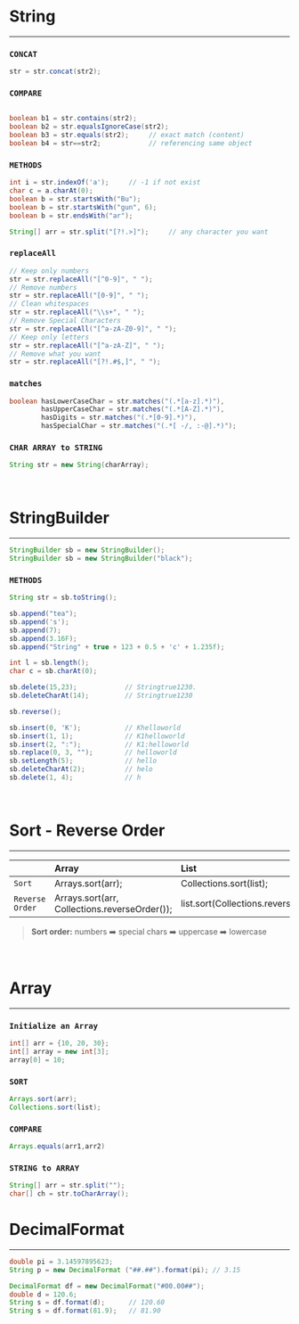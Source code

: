 # String

---

### `CONCAT`
```java
str = str.concat(str2);
```
### `COMPARE`
```java

boolean b1 = str.contains(str2);
boolean b2 = str.equalsIgnoreCase(str2);
boolean b3 = str.equals(str2);     // exact match (content)
boolean b4 = str==str2;            // referencing same object
```
### `METHODS`
```java
int i = str.indexOf('a');     // -1 if not exist
char c = a.charAt(0);   
boolean b = str.startsWith("Bu");
boolean b = str.startsWith("gun", 6);
boolean b = str.endsWith("ar");

String[] arr = str.split("[?!.>]");     // any character you want
```

### `replaceAll`
```java
// Keep only numbers
str = str.replaceAll("[^0-9]", " ");
// Remove numbers 
str = str.replaceAll("[0-9]", " ");
// Clean whitespaces
str = str.replaceAll("\\s+", " ");
// Remove Special Characters
str = str.replaceAll("[^a-zA-Z0-9]", " ");
// Keep only letters
str = str.replaceAll("[^a-zA-Z]", " ");
// Remove what you want
str = str.replaceAll("[?!.#$,]", " ");
```
### `matches`
```java
boolean hasLowerCaseChar = str.matches("(.*[a-z].*)"),
        hasUpperCaseChar = str.matches("(.*[A-Z].*)"),
        hasDigits = str.matches("(.*[0-9].*)"),
        hasSpecialChar = str.matches("(.*[ -/, :-@].*)");
```

### `CHAR ARRAY to STRING`
```java
String str = new String(charArray);
```

<br>

# StringBuilder

---

```java
StringBuilder sb = new StringBuilder();
StringBuilder sb = new StringBuilder("black");

```
### `METHODS`
```java
String str = sb.toString();

sb.append("tea");
sb.append('s');
sb.append(7);
sb.append(3.16F);
sb.append("String" + true + 123 + 0.5 + 'c' + 1.235f);

int l = sb.length();
char c = sb.charAt(0);

sb.delete(15,23);            // Stringtrue1230.
sb.deleteCharAt(14);         // Stringtrue1230

sb.reverse();

sb.insert(0, 'K');           // Khelloworld
sb.insert(1, 1);             // K1helloworld
sb.insert(2, ":");           // K1:helloworld
sb.replace(0, 3, "");        // helloworld
sb.setLength(5);             // hello
sb.deleteCharAt(2);          // helo
sb.delete(1, 4);             // h
```
<br>

# Sort - Reverse Order

---

[//]: # (<style>)

[//]: # (    .sort {)

[//]: # (        width: 100%;)

[//]: # (        text-align: left;)

[//]: # (    })

[//]: # (    .sort th {)

[//]: # (        background: #b2b2b2!important;;)

[//]: # (        text-align: center;)

[//]: # (    })

[//]: # (</style>)

[//]: # (<div class="sort">)

|                 | **Array**                                     | **List**                               |
|:----------------|:----------------------------------------------|:---------------------------------------|
| `Sort`          | Arrays.sort(arr);                             | Collections.sort(list);                |
| `Reverse Order` | Arrays.sort(arr, Collections.reverseOrder()); | list.sort(Collections.reverseOrder()); |
</div>

> **Sort order:** numbers ➡️ special chars ➡️ uppercase ➡️ lowercase

<br>

# Array

---

### `Initialize an Array`
```java
int[] arr = {10, 20, 30};
int[] array = new int[3];
array[0] = 10;
```
### `SORT`
```java
Arrays.sort(arr);
Collections.sort(list);
```
### `COMPARE`
```java
Arrays.equals(arr1,arr2)
```
### `STRING to ARRAY`
```java
String[] arr = str.split("");
char[] ch = str.toCharArray();
```

# DecimalFormat

---
```java
double pi = 3.14597895623;
String p = new DecimalFormat ("##.##").format(pi); // 3.15    
```
```java
DecimalFormat df = new DecimalFormat("#00.00##");
double d = 120.6;
String s = df.format(d);      // 120.60
String s = df.format(81.9);   // 81.90
```